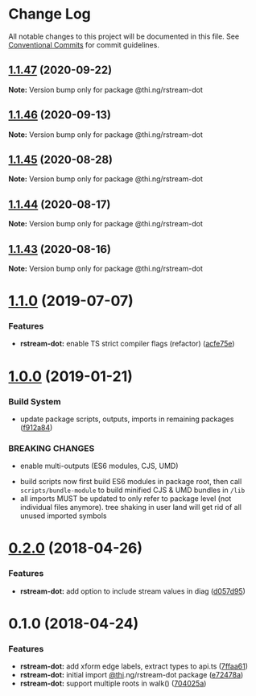 # Change Log

All notable changes to this project will be documented in this file.
See [Conventional Commits](https://conventionalcommits.org) for commit guidelines.

## [1.1.47](https://github.com/thi-ng/umbrella/compare/@thi.ng/rstream-dot@1.1.46...@thi.ng/rstream-dot@1.1.47) (2020-09-22)

**Note:** Version bump only for package @thi.ng/rstream-dot





## [1.1.46](https://github.com/thi-ng/umbrella/compare/@thi.ng/rstream-dot@1.1.45...@thi.ng/rstream-dot@1.1.46) (2020-09-13)

**Note:** Version bump only for package @thi.ng/rstream-dot





## [1.1.45](https://github.com/thi-ng/umbrella/compare/@thi.ng/rstream-dot@1.1.44...@thi.ng/rstream-dot@1.1.45) (2020-08-28)

**Note:** Version bump only for package @thi.ng/rstream-dot





## [1.1.44](https://github.com/thi-ng/umbrella/compare/@thi.ng/rstream-dot@1.1.43...@thi.ng/rstream-dot@1.1.44) (2020-08-17)

**Note:** Version bump only for package @thi.ng/rstream-dot





## [1.1.43](https://github.com/thi-ng/umbrella/compare/@thi.ng/rstream-dot@1.1.42...@thi.ng/rstream-dot@1.1.43) (2020-08-16)

**Note:** Version bump only for package @thi.ng/rstream-dot





# [1.1.0](https://github.com/thi-ng/umbrella/compare/@thi.ng/rstream-dot@1.0.26...@thi.ng/rstream-dot@1.1.0) (2019-07-07)

### Features

* **rstream-dot:** enable TS strict compiler flags (refactor) ([acfe75e](https://github.com/thi-ng/umbrella/commit/acfe75e))

# [1.0.0](https://github.com/thi-ng/umbrella/compare/@thi.ng/rstream-dot@0.2.64...@thi.ng/rstream-dot@1.0.0) (2019-01-21)

### Build System

* update package scripts, outputs, imports in remaining packages ([f912a84](https://github.com/thi-ng/umbrella/commit/f912a84))

### BREAKING CHANGES

* enable multi-outputs (ES6 modules, CJS, UMD)

- build scripts now first build ES6 modules in package root, then call
  `scripts/bundle-module` to build minified CJS & UMD bundles in `/lib`
- all imports MUST be updated to only refer to package level
  (not individual files anymore). tree shaking in user land will get rid of
  all unused imported symbols

<a name="0.2.0"></a>
# [0.2.0](https://github.com/thi-ng/umbrella/compare/@thi.ng/rstream-dot@0.1.2...@thi.ng/rstream-dot@0.2.0) (2018-04-26)

### Features

* **rstream-dot:** add option to include stream values in diag ([d057d95](https://github.com/thi-ng/umbrella/commit/d057d95))

<a name="0.1.0"></a>
# 0.1.0 (2018-04-24)

### Features

* **rstream-dot:** add xform edge labels, extract types to api.ts ([7ffaa61](https://github.com/thi-ng/umbrella/commit/7ffaa61))
* **rstream-dot:** initial import [@thi](https://github.com/thi).ng/rstream-dot package ([e72478a](https://github.com/thi-ng/umbrella/commit/e72478a))
* **rstream-dot:** support multiple roots in walk() ([704025a](https://github.com/thi-ng/umbrella/commit/704025a))
